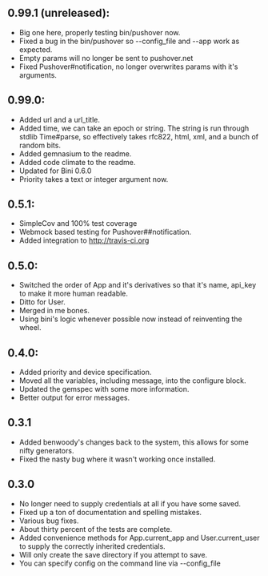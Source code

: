 ## 0.99.1 (unreleased):
  * Big one here, properly testing bin/pushover now.
  * Fixed a bug in the bin/pushover so --config_file and --app work as expected.
  * Empty params will no longer be sent to pushover.net
  * Fixed Pushover#notification, no longer overwrites params with it's arguments.

## 0.99.0:
  * Added url and a url_title.
  * Added time, we can take an epoch or string.  The string is run through stdlib Time#parse, so effectively takes rfc822, html, xml, and a bunch of random bits.
  * Added gemnasium to the readme.
  * Added code climate to the readme.
  * Updated for Bini 0.6.0
  * Priority takes a text or integer argument now.

## 0.5.1:
  * SimpleCov and 100% test coverage
  * Webmock based testing for Pushover##notification.
  * Added integration to http://travis-ci.org

## 0.5.0:
  * Switched the order of App and it's derivatives so that it's name, api_key to make it more human readable.
   * Ditto for User.
  * Merged in me bones.
  * Using bini's logic whenever possible now instead of reinventing the wheel.

## 0.4.0:
  * Added priority and device specification.
  * Moved all the variables, including message, into the configure block.
  * Updated the gemspec with some more information.
  * Better output for error messages.

## 0.3.1
  * Added benwoody's changes back to the system, this allows for some nifty generators.
  * Fixed the nasty bug where it wasn't working once installed.

## 0.3.0
 * No longer need to supply credentials at all if you have some saved.
 * Fixed up a ton of documentation and spelling mistakes.
 * Various bug fixes.
 * About thirty percent of the tests are complete.
 * Added convenience methods for App.current_app and User.current_user to supply the correctly inherited credentials.
 * Will only create the save directory if you attempt to save.
 * You can specify config on the command line via --config_file
